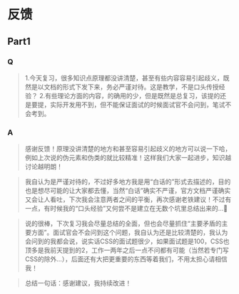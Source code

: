 # 反馈

## Part1

### Q

> 1.今天复习，很多知识点原理都没讲清楚，甚至有些内容容易引起歧义，既然是以文档的形式下发下来，务必严谨对待。这是教学，不是口头传授经验？ 2.有些理论方面的内容，的确用的少，但是既然是总复习，该提的还是要提，实际开发用不到，但不能保证面试的时候面试官不会问到，笔试不会考到。

### A

> 感谢反馈！原理没讲清楚的地方和甚至容易引起歧义的地方可以说一下哈，例如上次说的伪元素和伪类的就比较精准！这样我们大家一起进步，知识越讨论越明朗！

> 我自认为是严谨对待的，不过好多地方我是用“白话的”形式去描述的，目的也是想尽可能的让大家都去懂，当然“白话”确实不严谨，官方文档严谨确实又会让人看吐，下次我会注意两者之间的平衡，再次感谢老铁建议！不过有一点，有时候我的“口头经验”又何尝不是建立在无数个坑里总结出来的...🤔

> 说的很棒，下次复习我会尽量总结的全面，但也会尽量抓住“主要矛盾的主要方面”。面试官会不会问到这个问题，我自认为还是比较清楚的，我认为会问到的我都会说，说实话CSS的面试题很少，如果面试题是100，CSS也顶多是我前天提到的2，工作一两年之后一点不问都有可能（当然若专门写CSS的除外...），后面还有大把更重要的东西等着我们，不用太担心请相信我！

> 总结一句话：感谢建议，我持续改进！